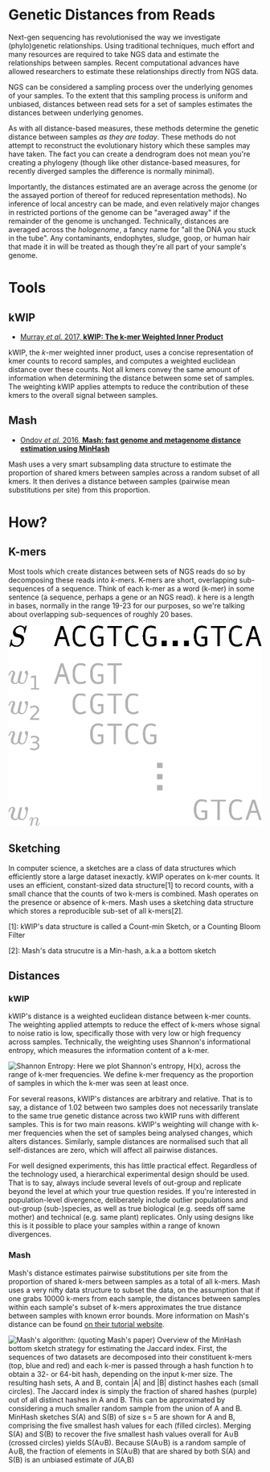# Genetic Distances from Reads

Next-gen sequencing has revolutionised the way we investigate (phylo)genetic relationships. Using traditional techniques, much effort and many resources are required to take NGS data and estimate the relationships between samples. Recent computational advances have allowed researchers to estimate these relationships directly from NGS data.

NGS can be considered a sampling process over the underlying genomes of your samples. To the extent that this sampling process is uniform and unbiased, distances between read sets for a set of samples estimates the distances between underlying genomes.

As with all distance-based measures, these methods determine the genetic distance between samples *as they are today*. These methods do not attempt to reconstruct the evolutionary history which these samples may have taken. The fact you can create a dendrogram does not mean you're creating a phylogeny (though like other distance-based measures, for recently diverged samples the difference is normally minimal).

Importantly, the distances estimated are an average across the genome (or the assayed portion of thereof for reduced representation methods). No inference of local ancestry can be made, and even relatively major changes in restricted portions of the genome can be "averaged away" if the remainder of the genome is unchanged. Technically, distances are averaged across the *hologenome*, a fancy name for "all the DNA you stuck in the tube". Any contaminants, endophytes, sludge, goop, or human hair that made it in will be treated as though they're all part of your sample's genome.


# Tools

## kWIP

- [Murray *et al.* 2017, **kWIP: The k-mer Weighted Inner Product**](https://doi.org/10.1371/journal.pcbi.1005727)

kWIP, the $k$-mer weighted inner product, uses a concise representation of kmer counts to record samples, and computes a weighted euclidean distance over these counts. Not all kmers convey the same amount of information when determining the distance between some set of samples. The weighting kWIP applies attempts to reduce the contribution of these kmers to the overall signal between samples.

## Mash

- [Ondov *et al.* 2016, **Mash: fast genome and metagenome distance estimation using MinHash**](https://doi.org/10.1186/s13059-016-0997-x)

Mash uses a very smart subsampling data structure to estimate the proportion of shared kmers between samples across a random subset of all kmers. It then derives a distance between samples (pairwise mean substitutions per site) from this proportion.

# How?

## K-mers

Most tools which create distances between sets of NGS reads do so by decomposing these reads into $k$-mers. K-mers are short, overlapping sub-sequences of a sequence. Think of each k-mer as a word (k-mer) in some sentence (a sequence, perhaps a gene or an NGS read). $k$ here is a length in bases, normally in the range 19-23 for our purposes, so we're talking about overlapping sub-sequences of roughly 20 bases.

![**K-mers:** Each sequence read (S) can be decomposed into a list of smaller overlapping subsequences (k-mers). These may then be aggregated over all sequence reads, forming the set of kmers for a sample](img/kmer-decomposition.gif)


## Sketching

In computer science, a sketches are a class of data structures which efficiently store a large dataset inexactly. kWIP operates on k-mer counts. It uses an efficient, constant-sized data structure[1] to record counts, with a small chance that the counts of two k-mers is combined. Mash operates on the presence or absence of k-mers. Mash uses a sketching data structure which stores a reproducible sub-set of all k-mers[2].

[1]: kWIP's data structure is called a Count-min Sketch, or a Counting Bloom Filter

[2]: Mash's data strucutre is a Min-hash, a.k.a a bottom sketch


## Distances

### kWIP

kWIP's distance is a weighted euclidean distance between k-mer counts. The weighting applied attempts to reduce the effect of k-mers whose signal to noise ratio is low, specifically those with very low or high frequency across samples. Technically, the weighting uses Shannon's informational entropy, which measures the information content of a k-mer.

![**Shannon Entropy:** Here we plot Shannon's entropy, $H(x)$, across the range of k-mer frequencies. We define k-mer frequency as the proportion of samples in which the k-mer was seen at least once.](img/shannon-entropy.png)

For several reasons, kWIP's distances are arbitrary and relative. That is to say, a distance of 1.02 between two samples does not necessarily translate to the same true genetic distance across two kWIP runs with different samples. This is for two main reasons. kWIP's weighting will change with k-mer frequencies when the set of samples being analysed changes, which alters distances. Similarly, sample distances are normalised such that all self-distances are zero, which will affect all pairwise distances.

For well designed experiments, this has little practical effect. Regardless of the technology used, a hierarchical experimental design should be used. That is to say, always include several levels of out-group and replicate beyond the level at which your true question resides. If you're interested in population-level divergence, deliberately include outlier populations and out-group (sub-)species, as well as true biological (e.g. seeds off same mother) and technical (e.g. same plant) replicates. Only using designs like this is it possible to place your samples within a range of known divergences.

### Mash

Mash's distance estimates pairwise substitutions per site from the proportion of shared k-mers between samples as a total of all k-mers. Mash uses a very nifty data structure to subset the data, on the assumption that if one grabs 10000 k-mers from each sample, the distances between samples within each sample's subset of k-mers approximates the true distance between samples with known error bounds. More information on Mash's distance can be found [on their tutorial website](https://mash.readthedocs.io/en/latest/distances.html).

![**Mash's algorithm:** (quoting Mash's paper) *Overview of the MinHash bottom sketch strategy for estimating the Jaccard index. First, the sequences of two datasets are decomposed into their constituent k-mers (top, blue and red) and each k-mer is passed through a hash function h to obtain a 32- or 64-bit hash, depending on the input k-mer size. The resulting hash sets, A and B, contain |A| and |B| distinct hashes each (small circles). The Jaccard index is simply the fraction of shared hashes (purple) out of all distinct hashes in A and B. This can be approximated by considering a much smaller random sample from the union of A and B. MinHash sketches S(A) and S(B) of size s = 5 are shown for A and B, comprising the five smallest hash values for each (filled circles). Merging S(A) and S(B) to recover the five smallest hash values overall for A∪B (crossed circles) yields S(A∪B). Because S(A∪B) is a random sample of A∪B, the fraction of elements in S(A∪B) that are shared by both S(A) and S(B) is an unbiased estimate of J(A,B)*](img/mash-fig1.gif)
